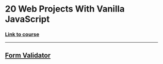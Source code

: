 # 20 Web Projects With Vanilla JavaScript 

### [Link to course](https://www.udemy.com/course/web-projects-with-vanilla-javascript/)

---

## [Form Validator](https://form-validator-khaki.vercel.app)